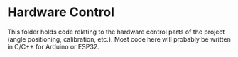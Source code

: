 # Hardware Control
This folder holds code relating to the hardware control parts of the project (angle positioning, calibration, etc.). Most code here will probably be written in C/C++ for Arduino or ESP32. 
